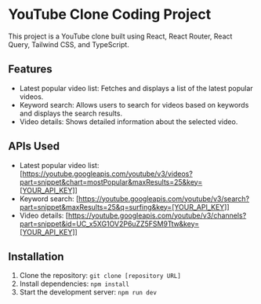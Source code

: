 # YouTube Clone Coding Project

This project is a YouTube clone built using React, React Router, React Query, Tailwind CSS, and TypeScript.

## Features

- Latest popular video list: Fetches and displays a list of the latest popular videos.
- Keyword search: Allows users to search for videos based on keywords and displays the search results.
- Video details: Shows detailed information about the selected video.

## APIs Used

- Latest popular video list: [https://youtube.googleapis.com/youtube/v3/videos?part=snippet&chart=mostPopular&maxResults=25&key=[YOUR_API_KEY]]
- Keyword search: [https://youtube.googleapis.com/youtube/v3/search?part=snippet&maxResults=25&q=surfing&key=[YOUR_API_KEY]]
- Video details: [https://youtube.googleapis.com/youtube/v3/channels?part=snippet&id=UC_x5XG1OV2P6uZZ5FSM9Ttw&key=[YOUR_API_KEY]]

## Installation

1. Clone the repository: `git clone [repository URL]`
2. Install dependencies: `npm install`
3. Start the development server: `npm run dev`
